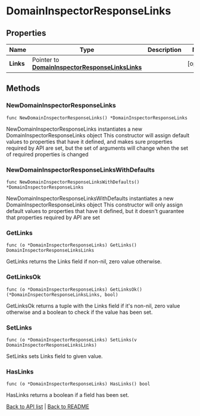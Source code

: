 # DomainInspectorResponseLinks

## Properties

Name | Type | Description | Notes
------------ | ------------- | ------------- | -------------
**Links** | Pointer to [**DomainInspectorResponseLinksLinks**](DomainInspectorResponseLinksLinks.md) |  | [optional] 

## Methods

### NewDomainInspectorResponseLinks

`func NewDomainInspectorResponseLinks() *DomainInspectorResponseLinks`

NewDomainInspectorResponseLinks instantiates a new DomainInspectorResponseLinks object
This constructor will assign default values to properties that have it defined,
and makes sure properties required by API are set, but the set of arguments
will change when the set of required properties is changed

### NewDomainInspectorResponseLinksWithDefaults

`func NewDomainInspectorResponseLinksWithDefaults() *DomainInspectorResponseLinks`

NewDomainInspectorResponseLinksWithDefaults instantiates a new DomainInspectorResponseLinks object
This constructor will only assign default values to properties that have it defined,
but it doesn't guarantee that properties required by API are set

### GetLinks

`func (o *DomainInspectorResponseLinks) GetLinks() DomainInspectorResponseLinksLinks`

GetLinks returns the Links field if non-nil, zero value otherwise.

### GetLinksOk

`func (o *DomainInspectorResponseLinks) GetLinksOk() (*DomainInspectorResponseLinksLinks, bool)`

GetLinksOk returns a tuple with the Links field if it's non-nil, zero value otherwise
and a boolean to check if the value has been set.

### SetLinks

`func (o *DomainInspectorResponseLinks) SetLinks(v DomainInspectorResponseLinksLinks)`

SetLinks sets Links field to given value.

### HasLinks

`func (o *DomainInspectorResponseLinks) HasLinks() bool`

HasLinks returns a boolean if a field has been set.


[Back to API list](../README.md#documentation-for-api-endpoints) | [Back to README](../README.md)
